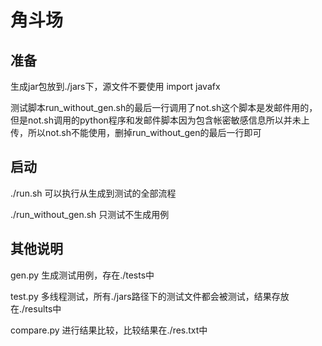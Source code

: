 # 角斗场

## 准备

生成jar包放到./jars下，源文件不要使用 import javafx

测试脚本run_without_gen.sh的最后一行调用了not.sh这个脚本是发邮件用的，但是not.sh调用的python程序和发邮件脚本因为包含帐密敏感信息所以并未上传，所以not.sh不能使用，删掉run_without_gen的最后一行即可

## 启动

./run.sh 可以执行从生成到测试的全部流程

./run_without_gen.sh 只测试不生成用例

## 其他说明

gen.py 生成测试用例，存在./tests中

test.py 多线程测试，所有./jars路径下的测试文件都会被测试，结果存放在./results中

compare.py 进行结果比较，比较结果在./res.txt中

